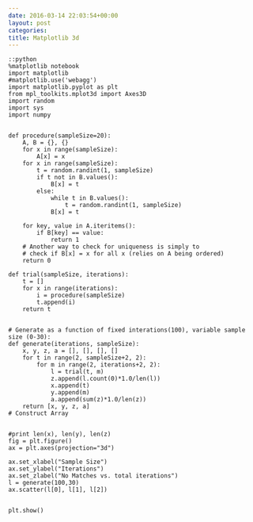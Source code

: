 ```yaml
---
date: 2016-03-14 22:03:54+00:00
layout: post
categories: 
title: Matplotlib 3d
---
```


    ::python
    %matplotlib notebook
    import matplotlib
    #matplotlib.use('webagg')
    import matplotlib.pyplot as plt
    from mpl_toolkits.mplot3d import Axes3D
    import random
    import sys
    import numpy


    def procedure(sampleSize=20):
        A, B = {}, {}
        for x in range(sampleSize):
            A[x] = x
        for x in range(sampleSize):
            t = random.randint(1, sampleSize)
            if t not in B.values():
                B[x] = t
            else:
                while t in B.values():
                    t = random.randint(1, sampleSize)
                B[x] = t

        for key, value in A.iteritems():
            if B[key] == value:
                return 1
        # Another way to check for uniqueness is simply to
        # check if B[x] = x for all x (relies on A being ordered)
        return 0

    def trial(sampleSize, iterations):
        t = []
        for x in range(iterations):
            i = procedure(sampleSize)
            t.append(i)
        return t


    # Generate as a function of fixed interations(100), variable sample size (0-30):
    def generate(iterations, sampleSize):
        x, y, z, a = [], [], [], []
        for t in range(2, sampleSize+2, 2):
            for m in range(2, iterations+2, 2):
                l = trial(t, m)
                z.append(l.count(0)*1.0/len(l))
                x.append(t)
                y.append(m)
                a.append(sum(z)*1.0/len(z))
        return [x, y, z, a]
    # Construct Array


    #print len(x), len(y), len(z)
    fig = plt.figure()
    ax = plt.axes(projection="3d")

    ax.set_xlabel("Sample Size")
    ax.set_ylabel("Iterations")
    ax.set_zlabel("No Matches vs. total iterations")
    l = generate(100,30)
    ax.scatter(l[0], l[1], l[2])


    plt.show()
